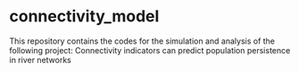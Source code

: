 # connectivity_model
This repository contains the codes for the simulation and analysis of the following project: Connectivity indicators can predict population persistence in river networks
